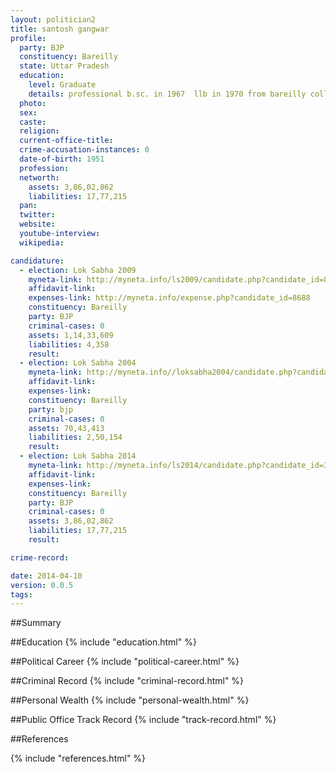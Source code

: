 ```yaml
---
layout: politician2
title: santosh gangwar
profile: 
  party: BJP
  constituency: Bareilly
  state: Uttar Pradesh
  education: 
    level: Graduate
    details: professional b.sc. in 1967  llb in 1970 from bareilly college bareilly  agra university  agra
  photo: 
  sex: 
  caste: 
  religion: 
  current-office-title: 
  crime-accusation-instances: 0
  date-of-birth: 1951
  profession: 
  networth: 
    assets: 3,86,02,862
    liabilities: 17,77,215
  pan: 
  twitter: 
  website: 
  youtube-interview: 
  wikipedia: 

candidature: 
  - election: Lok Sabha 2009
    myneta-link: http://myneta.info/ls2009/candidate.php?candidate_id=8688
    affidavit-link: 
    expenses-link: http://myneta.info/expense.php?candidate_id=8688
    constituency: Bareilly 
    party: BJP
    criminal-cases: 0
    assets: 1,14,33,609
    liabilities: 4,358
    result:  
  - election: Lok Sabha 2004
    myneta-link: http://myneta.info//loksabha2004/candidate.php?candidate_id=4091
    affidavit-link: 
    expenses-link: 
    constituency: Bareilly 
    party: bjp
    criminal-cases: 0
    assets: 70,43,413
    liabilities: 2,50,154
    result:  
  - election: Lok Sabha 2014
    myneta-link: http://myneta.info/ls2014/candidate.php?candidate_id=3084
    affidavit-link: 
    expenses-link: 
    constituency: Bareilly 
    party: BJP
    criminal-cases: 0
    assets: 3,86,02,862
    liabilities: 17,77,215
    result:  

crime-record: 

date: 2014-04-10
version: 0.0.5
tags: 
---
```


##Summary


##Education
{% include "education.html" %}


##Political Career
{% include "political-career.html" %}


##Criminal Record
{% include "criminal-record.html" %}


##Personal Wealth
{% include "personal-wealth.html" %}


##Public Office Track Record
{% include "track-record.html" %}


##References


{% include "references.html" %}
